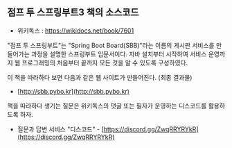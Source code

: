 ## 점프 투 스프링부트3 책의 소스코드

* 위키독스 : https://wikidocs.net/book/7601


"점프 투 스프링부트"는 "Spring Boot Board(SBB)"라는 이름의 게시판 서비스를 만들어가는 과정을 설명한 스프링부트 입문서이다. 자바 설치부터 시작하여 서비스 운영까지 웹 프로그래밍의 처음부터 끝까지 모든 것을 알 수 있도록 구성하였다.

이 책을 따라하다 보면 다음과 같은 웹 사이트가 만들어진다. (최종 결과물)

* [http://sbb.pybo.kr](http://sbb.pybo.kr)


책을 따라하다 생기는 질문은 위키독스의 댓글 또는 필자가 운영하는 디스코드를 활용하도록 하자.

* 질문과 답변 서비스 "디스코드" - [https://discord.gg/ZwqRRYRYkR](https://discord.gg/ZwqRRYRYkR)

